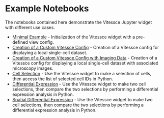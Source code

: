 # Example Notebooks

The notebooks contained here demonstrate the Vitessce Jupyter widget with different use cases.

- [Minimal Example](./example-minimal.ipynb) - Initialization of the Vitessce widget with a pre-defined view config.
- [Creation of a Custom Vitessce Config](./example-config-creation.ipynb) - Creation of a Vitessce config for displaying a local single-cell dataset.
- [Creation of a Custom Vitessce Config with Imaging Data](./example-config-creation-with-images.ipynb) - Creation of a Vitessce config for displaying a local single-cell dataset with associated microscopy images.
- [Cell Selection](./example-cell-selection.ipynb) - Use the Vitessce widget to make a selection of cells, then access the list of selected cell IDs in Python.
- [Differential Expression](./example-differential-expression.ipynb) - Use the Vitessce widget to make two cell selections, then compare the two selections by performing a differential expression analysis in Python.
- [Spatial Differential Expression](./example-differential-expression-spatial.ipynb) - Use the Vitessce widget to make two cell selections, then compare the two selections by performing a differential expression analysis in Python.